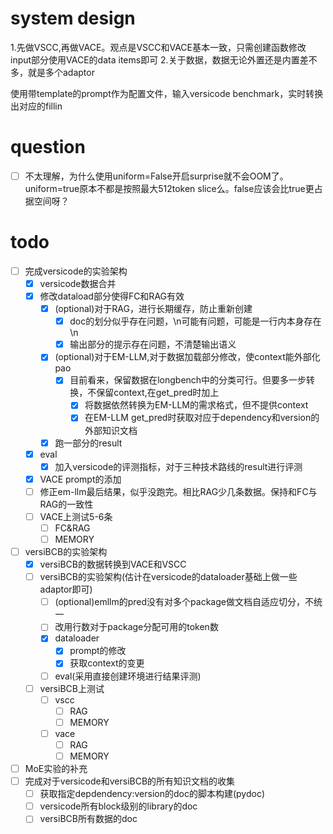# system design
1.先做VSCC,再做VACE。观点是VSCC和VACE基本一致，只需创建函数修改input部分使用VACE的data items即可
2.关于数据，数据无论外置还是内置差不多，就是多个adaptor

使用带template的prompt作为配置文件，输入versicode benchmark，实时转换出对应的fillin
# question
- [ ] 不太理解，为什么使用uniform=False开启surprise就不会OOM了。uniform=true原本不都是按照最大512token slice么。false应该会比true更占据空间呀？

# todo
- [ ] 完成versicode的实验架构
  - [x] versicode数据合并
  - [x] 修改dataload部分使得FC和RAG有效
    - [x] (optional)对于RAG，进行长期缓存，防止重新创建
      - [x] doc的划分似乎存在问题，\n可能有问题，可能是一行内本身存在\n
      - [x] 输出部分的提示存在问题，不清楚输出语义
    - [x] (optional)对于EM-LLM,对于数据加载部分修改，使context能外部化pao
      - [x] 目前看来，保留数据在longbench中的分类可行。但要多一步转换，不保留context,在get_pred时加上
        - [x] 将数据依然转换为EM-LLM的需求格式，但不提供context
        - [x] 在EM-LLM get_pred时获取对应于dependency和version的外部知识文档
    - [x] 跑一部分的result
  - [x] eval
    - [x] 加入versicode的评测指标，对于三种技术路线的result进行评测
  - [x] VACE prompt的添加
  - [ ] 修正em-llm最后结果，似乎没跑完。相比RAG少几条数据。保持和FC与RAG的一致性
  - [ ] VACE上测试5-6条
    - [ ] FC&RAG
    - [ ] MEMORY
- [ ] versiBCB的实验架构
  - [x] versiBCB的数据转换到VACE和VSCC
  - [ ] versiBCB的实验架构(估计在versicode的dataloader基础上做一些adaptor即可)
    - [ ] (optional)emllm的pred没有对多个package做文档自适应切分，不统一
    - [ ] 改用行数对于package分配可用的token数
    - [x] dataloader
      - [x] prompt的修改
      - [x] 获取context的变更
    - [ ] eval(采用直接创建环境进行结果评测)
  - [ ] versiBCB上测试
    - [ ] vscc
      - [ ] RAG
      - [ ] MEMORY
    - [ ] vace
      - [ ] RAG
      - [ ] MEMORY
- [ ] MoE实验的补充
- [ ] 完成对于versicode和versiBCB的所有知识文档的收集
    - [ ] 获取指定depdendency:version的doc的脚本构建(pydoc)
    - [ ] versicode所有block级别的library的doc
    - [ ] versiBCB所有数据的doc